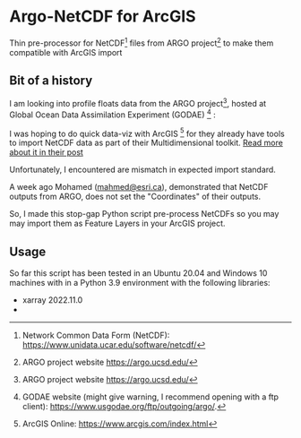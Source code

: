 # Argo-NetCDF for ArcGIS
Thin pre-processor for NetCDF[^netcdf] files from ARGO project[^argo] to make them compatible with ArcGIS import

## Bit of a history
I am looking into profile floats data from the ARGO project[^argo], hosted at Global Ocean Data Assimilation Experiment (GODAE) [^GODAE] :

I was hoping to do quick data-viz with ArcGIS [^arcgis] for they already have tools to import NetCDF data as part of their Multidimensional toolkit. [Read more about it in their post](https://pro.arcgis.com/en/pro-app/latest/help/data/multidimensional/a-quick-tour-of-netcdf-data.htm)

Unfortunately, I encountered are mismatch in expected import standard.

A week ago Mohamed (mahmed@esri.ca), demonstrated that NetCDF outputs
from ARGO, does not set the "Coordinates" of their outputs.

So, I made this stop-gap Python script pre-process NetCDFs so you may
may import them as Feature Layers in your ArcGIS project.

## Usage
So far this script has been tested in an Ubuntu 20.04 and Windows 10
machines with in a Python 3.9 environment with the following libraries:
 * xarray 2022.11.0
 * 

[^netcdf]: Network Common Data Form (NetCDF): https://www.unidata.ucar.edu/software/netcdf/  
[^argo]: ARGO project website https://argo.ucsd.edu/
[^GODAE]: GODAE website (might give warning, I recommend opening with a ftp client): https://www.usgodae.org/ftp/outgoing/argo/.
[^arcgis]: ArcGIS Online: https://www.arcgis.com/index.html
